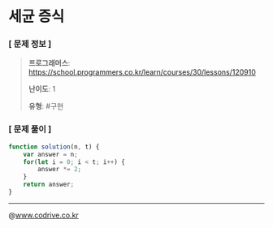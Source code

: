 # 세균 증식

### [ 문제 정보 ]
> **프로그래머스**: https://school.programmers.co.kr/learn/courses/30/lessons/120910
> 
> **난이도**: 1
>
> **유형**: #구현


### [ 문제 풀이 ]
```JavaScript
function solution(n, t) {
    var answer = n;
    for(let i = 0; i < t; i++) {
        answer *= 2;
    }
    return answer;
}
```


---
@www.codrive.co.kr